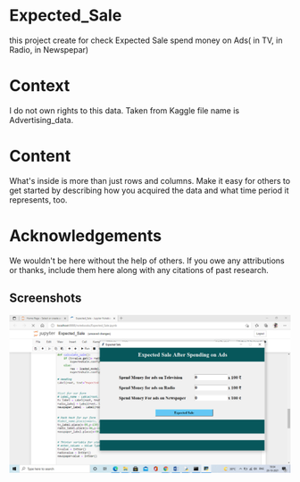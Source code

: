 
# Expected_Sale

this project create for check Expected Sale spend money on Ads( in TV, in Radio, in Newspepar) 

# Context
I do not own rights to this data. Taken from Kaggle file name is Advertising_data.

# Content
What's inside is more than just rows and columns. Make it easy for others to get started by describing how you acquired the data and what time period it represents, too.

# Acknowledgements
We wouldn't be here without the help of others. If you owe any attributions or thanks, include them here along with any citations of past research.



## Screenshots

![App Screenshot](Screenshot.png)

